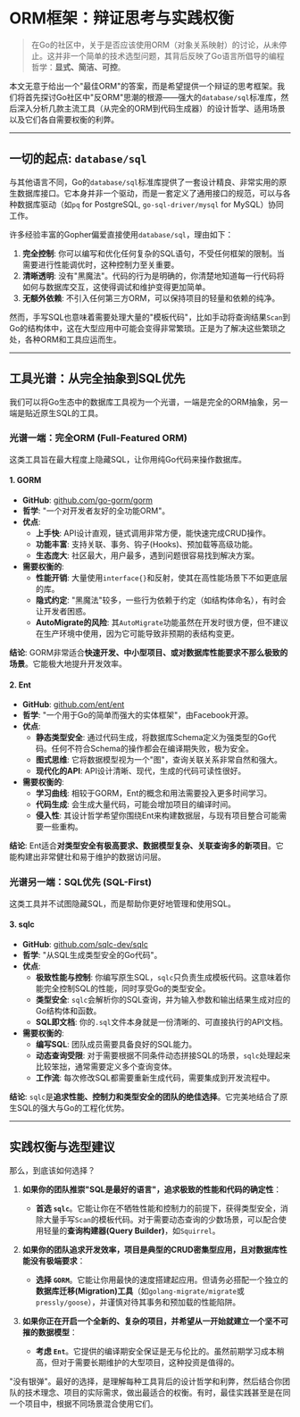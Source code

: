 # ORM框架：辩证思考与实践权衡

> 在Go的社区中，关于是否应该使用ORM（对象关系映射）的讨论，从未停止。这并非一个简单的技术选型问题，其背后反映了Go语言所倡导的编程哲学：**显式、简洁、可控**。

本文无意于给出一个"最佳ORM"的答案，而是希望提供一个辩证的思考框架。我们将首先探讨Go社区中"反ORM"思潮的根源——强大的`database/sql`标准库，然后深入分析几款主流工具（从完全的ORM到代码生成器）的设计哲学、适用场景以及它们各自需要权衡的利弊。

---

## 一切的起点: `database/sql`

与其他语言不同，Go的`database/sql`标准库提供了一套设计精良、非常实用的原生数据库接口。它本身并非一个驱动，而是一套定义了通用接口的规范，可以与各种数据库驱动（如`pq` for PostgreSQL, `go-sql-driver/mysql` for MySQL）协同工作。

许多经验丰富的Gopher偏爱直接使用`database/sql`，理由如下：

1.  **完全控制**: 你可以编写和优化任何复杂的SQL语句，不受任何框架的限制。当需要进行性能调优时，这种控制力至关重要。
2.  **清晰透明**: 没有"黑魔法"。代码的行为是明确的，你清楚地知道每一行代码将如何与数据库交互，这使得调试和维护变得更加简单。
3.  **无额外依赖**: 不引入任何第三方ORM，可以保持项目的轻量和依赖的纯净。

然而，手写SQL也意味着需要处理大量的"模板代码"，比如手动将查询结果`Scan`到Go的结构体中，这在大型应用中可能会变得非常繁琐。正是为了解决这些繁琐之处，各种ORM和工具应运而生。

---

## 工具光谱：从完全抽象到SQL优先

我们可以将Go生态中的数据库工具视为一个光谱，一端是完全的ORM抽象，另一端是贴近原生SQL的工具。

### 光谱一端：完全ORM (Full-Featured ORM)

这类工具旨在最大程度上隐藏SQL，让你用纯Go代码来操作数据库。

#### 1. GORM

-   **GitHub**: [github.com/go-gorm/gorm](https://github.com/go-gorm/gorm)
-   **哲学**: "一个对开发者友好的全功能ORM"。
-   **优点**:
    -   **上手快**: API设计直观，链式调用非常方便，能快速完成CRUD操作。
    -   **功能丰富**: 支持关联、事务、钩子(Hooks)、预加载等高级功能。
    -   **生态庞大**: 社区最大，用户最多，遇到问题很容易找到解决方案。
-   **需要权衡的**:
    -   **性能开销**: 大量使用`interface{}`和反射，使其在高性能场景下不如更底层的库。
    -   **隐式约定**: "黑魔法"较多，一些行为依赖于约定（如结构体命名），有时会让开发者困惑。
    -   **AutoMigrate的风险**: 其`AutoMigrate`功能虽然在开发时很方便，但不建议在生产环境中使用，因为它可能导致非预期的表结构变更。

**结论**: GORM非常适合**快速开发、中小型项目、或对数据库性能要求不那么极致的场景**。它能极大地提升开发效率。

#### 2. Ent

-   **GitHub**: [github.com/ent/ent](https://github.com/ent/ent)
-   **哲学**: "一个用于Go的简单而强大的实体框架"，由Facebook开源。
-   **优点**:
    -   **静态类型安全**: 通过代码生成，将数据库Schema定义为强类型的Go代码。任何不符合Schema的操作都会在编译期失败，极为安全。
    -   **图式思维**: 它将数据模型视为一个"图"，查询关联关系非常自然和强大。
    -   **现代化的API**: API设计清晰、现代，生成的代码可读性很好。
-   **需要权衡的**:
    -   **学习曲线**: 相较于GORM，Ent的概念和用法需要投入更多时间学习。
    -   **代码生成**: 会生成大量代码，可能会增加项目的编译时间。
    -   **侵入性**: 其设计哲学希望你围绕Ent来构建数据层，与现有项目整合可能需要一些重构。

**结论**: Ent适合**对类型安全有极高要求、数据模型复杂、关联查询多的新项目**。它能构建出非常健壮和易于维护的数据访问层。

### 光谱另一端：SQL优先 (SQL-First)

这类工具并不试图隐藏SQL，而是帮助你更好地管理和使用SQL。

#### 3. sqlc

-   **GitHub**: [github.com/sqlc-dev/sqlc](https://github.com/sqlc-dev/sqlc)
-   **哲学**: "从SQL生成类型安全的Go代码"。
-   **优点**:
    -   **极致性能与控制**: 你编写原生SQL，`sqlc`只负责生成模板代码。这意味着你能完全控制SQL的性能，同时享受Go的类型安全。
    -   **类型安全**: `sqlc`会解析你的SQL查询，并为输入参数和输出结果生成对应的Go结构体和函数。
    -   **SQL即文档**: 你的`.sql`文件本身就是一份清晰的、可直接执行的API文档。
-   **需要权衡的**:
    -   **编写SQL**: 团队成员需要具备良好的SQL能力。
    -   **动态查询受限**: 对于需要根据不同条件动态拼接SQL的场景，`sqlc`处理起来比较笨拙，通常需要定义多个查询变体。
    -   **工作流**: 每次修改SQL都需要重新生成代码，需要集成到开发流程中。

**结论**: `sqlc`是**追求性能、控制力和类型安全的团队的绝佳选择**。它完美地结合了原生SQL的强大与Go的工程化优势。

---

## 实践权衡与选型建议

那么，到底该如何选择？

1.  **如果你的团队推崇"SQL是最好的语言"，追求极致的性能和代码的确定性**：
    -   **首选 `sqlc`**。它能让你在不牺牲性能和控制力的前提下，获得类型安全，消除大量手写`Scan`的模板代码。对于需要动态查询的少数场景，可以配合使用轻量的**查询构建器(Query Builder)**，如`Squirrel`。

2.  **如果你的团队追求开发效率，项目是典型的CRUD密集型应用，且对数据库性能没有极端要求**：
    -   **选择 `GORM`**。它能让你用最快的速度搭建起应用。但请务必搭配一个独立的**数据库迁移(Migration)工具**（如`golang-migrate/migrate`或`pressly/goose`），并谨慎对待其事务和预加载的性能陷阱。

3.  **如果你正在开启一个全新的、复杂的项目，并希望从一开始就建立一个坚不可摧的数据模型**：
    -   **考虑 `Ent`**。它提供的编译期安全保证是无与伦比的。虽然前期学习成本稍高，但对于需要长期维护的大型项目，这种投资是值得的。

"没有银弹"。最好的选择，是理解每种工具背后的设计哲学和利弊，然后结合你团队的技术理念、项目的实际需求，做出最适合的权衡。有时，最佳实践甚至是在同一个项目中，根据不同场景混合使用它们。
